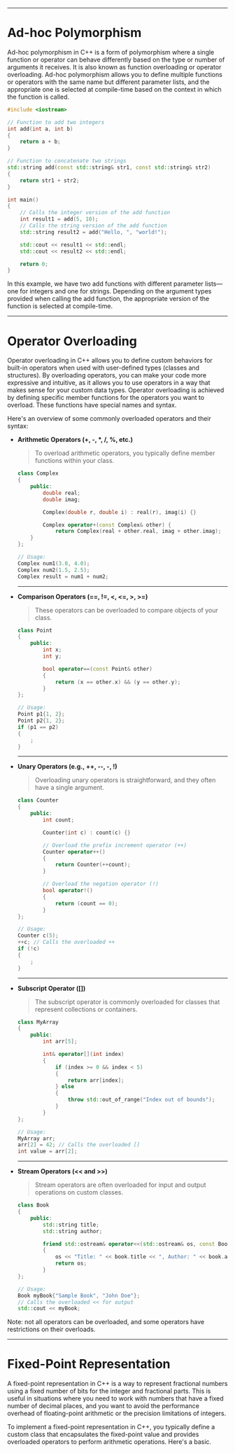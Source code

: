 
---

# Ad-hoc Polymorphism

Ad-hoc polymorphism in C++ is a form of polymorphism where a single function or operator can behave differently based on the type or number of arguments it receives. It is also known as function overloading or operator overloading. Ad-hoc polymorphism allows you to define multiple functions or operators with the same name but different parameter lists, and the appropriate one is selected at compile-time based on the context in which the function is called.

```c++
#include <iostream>

// Function to add two integers
int add(int a, int b)
{
    return a + b;
}

// Function to concatenate two strings
std::string add(const std::string& str1, const std::string& str2)
{
    return str1 + str2;
}

int main()
{
	// Calls the integer version of the add function
    int result1 = add(5, 10);
	// Calls the string version of the add function
    std::string result2 = add("Hello, ", "world!");

    std::cout << result1 << std::endl;
    std::cout << result2 << std::endl;

    return 0;
}
```

In this example, we have two add functions with different parameter lists—one for integers and one for strings. Depending on the argument types provided when calling the add function, the appropriate version of the function is selected at compile-time.

---

# Operator Overloading

Operator overloading in C++ allows you to define custom behaviors for built-in operators when used with user-defined types (classes and structures). By overloading operators, you can make your code more expressive and intuitive, as it allows you to use operators in a way that makes sense for your custom data types. Operator overloading is achieved by defining specific member functions for the operators you want to overload. These functions have special names and syntax.

Here's an overview of some commonly overloaded operators and their syntax:

- **Arithmetic Operators (+, -, \*, /, %, etc.)**
	> To overload arithmetic operators, you typically define member functions within your class.
	```c++
	class Complex
	{
		public:
			double real;
			double imag;

			Complex(double r, double i) : real(r), imag(i) {}

			Complex operator+(const Complex& other) {
				return Complex(real + other.real, imag + other.imag);
		}
	};

	// Usage:
	Complex num1(3.0, 4.0);
	Complex num2(1.5, 2.5);
	Complex result = num1 + num2;
	```

	---

- **Comparison Operators (==, !=, <, <=, >, >=)**
	> These operators can be overloaded to compare objects of your class.

	```c++
	class Point
	{
		public:
			int x;
			int y;

			bool operator==(const Point& other)
			{
				return (x == other.x) && (y == other.y);
			}
	};

	// Usage:
	Point p1{1, 2};
	Point p2{1, 2};
	if (p1 == p2) 
	{
		;
	}
	```

	---

- **Unary Operators (e.g., ++, --, -, !)**
	> Overloading unary operators is straightforward, and they often have a single argument.

	```c++
	class Counter
	{
		public:
			int count;

			Counter(int c) : count(c) {}

			// Overload the prefix increment operator (++)
			Counter operator++()
			{
				return Counter(++count);
			}

			// Overload the negation operator (!)
			bool operator!()
			{
				return (count == 0);
			}
	};

	// Usage:
	Counter c(5);
	++c; // Calls the overloaded ++
	if (!c)
	{
		;
	}
	```

	---

- **Subscript Operator ([])**
	> The subscript operator is commonly overloaded for classes that represent collections or containers.

	```c++
	class MyArray
	{
		public:
			int arr[5];

			int& operator[](int index)
			{
				if (index >= 0 && index < 5)
				{
					return arr[index];
				} else 
				{
					throw std::out_of_range("Index out of bounds");
				}
			}
	};

	// Usage:
	MyArray arr;
	arr[2] = 42; // Calls the overloaded []
	int value = arr[2];
	```

	---

- **Stream Operators (<< and >>)**
	> Stream operators are often overloaded for input and output operations on custom classes.

	```c++
	class Book
	{
		public:
			std::string title;
			std::string author;

			friend std::ostream& operator<<(std::ostream& os, const Book& book)
			{
				os << "Title: " << book.title << ", Author: " << book.author;
				return os;
			}
	};

	// Usage:
	Book myBook{"Sample Book", "John Doe"};
	// Calls the overloaded << for output
	std::cout << myBook;
	```

Note: not all operators can be overloaded, and some operators have restrictions on their overloads.

---

# Fixed-Point Representation

A fixed-point representation in C++ is a way to represent fractional numbers using a fixed number of bits for the integer and fractional parts. This is useful in situations where you need to work with numbers that have a fixed number of decimal places, and you want to avoid the performance overhead of floating-point arithmetic or the precision limitations of integers.

To implement a fixed-point representation in C++, you typically define a custom class that encapsulates the fixed-point value and provides overloaded operators to perform arithmetic operations. Here's a basic.